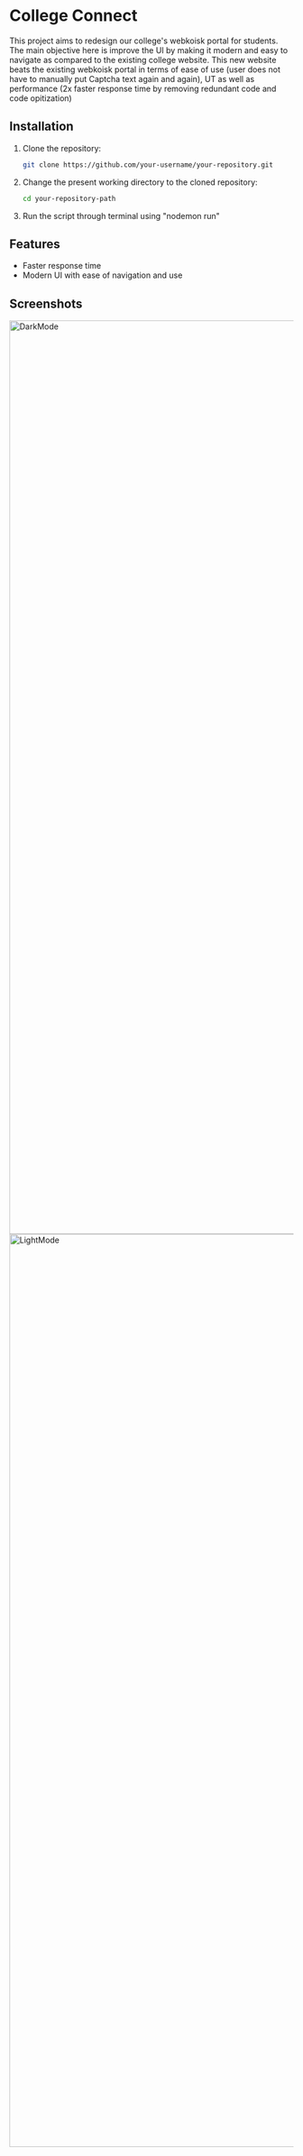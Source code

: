 # College Connect

This project aims to redesign our college's webkoisk portal for students. The main objective here is improve the UI by making it modern and easy to navigate as compared to the existing college website. This new website beats the existing webkoisk portal in terms of ease of use (user does not have to manually put Captcha text again and again), UT as well as performance (2x faster response time by removing redundant code and code opitization)

## Installation

1. Clone the repository:
   ```bash
   git clone https://github.com/your-username/your-repository.git
   ```
2. Change the present working directory to the cloned repository:
   ```bash
   cd your-repository-path
   ```
3. Run the script through terminal using "nodemon run"
   
## Features

- Faster response time
- Modern UI with ease of navigation and use 

## Screenshots

<img width="1621" alt="DarkMode" src="https://github.com/Pravin-Jalodiya/CollegeConnect/assets/34760247/14092d20-2354-4114-860f-f71d14cdfc34">
<img width="1620" alt="LightMode" src="https://github.com/Pravin-Jalodiya/CollegeConnect/assets/34760247/80bd64bc-ecab-476c-a8ab-e2495802b488">
